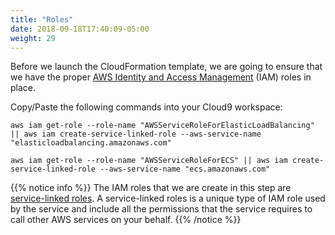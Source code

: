 ```yaml
---
title: "Roles"
date: 2018-09-18T17:40:09-05:00
weight: 29
---
```


Before we launch the CloudFormation template, we are going to ensure that we have the proper
[AWS Identity and Access Management](https://aws.amazon.com/iam/) (IAM) roles in place.

Copy/Paste the following commands into your Cloud9 workspace:

```
aws iam get-role --role-name "AWSServiceRoleForElasticLoadBalancing" || aws iam create-service-linked-role --aws-service-name "elasticloadbalancing.amazonaws.com"

aws iam get-role --role-name "AWSServiceRoleForECS" || aws iam create-service-linked-role --aws-service-name "ecs.amazonaws.com"
```

{{% notice info %}}
The IAM roles that we are create in this step are [service-linked roles](https://docs.aws.amazon.com/IAM/latest/UserGuide/using-service-linked-roles.html). A service-linked roles is a unique type of IAM role used by the service and include all the permissions that the service requires to call other AWS services on your behalf.
{{% /notice %}}
